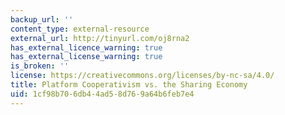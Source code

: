 ```yaml
---
backup_url: ''
content_type: external-resource
external_url: http://tinyurl.com/oj8rna2
has_external_licence_warning: true
has_external_license_warning: true
is_broken: ''
license: https://creativecommons.org/licenses/by-nc-sa/4.0/
title: Platform Cooperativism vs. the Sharing Economy
uid: 1cf98b70-6db4-4ad5-8d76-9a64b6feb7e4
---
```


